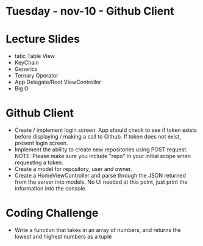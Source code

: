 Tuesday - nov-10 - Github Client
================================

# Lecture Slides
* tatic Table View
* KeyChain
* Generics
* Ternary Operator
* App Delegate/Root ViewController
* Big O

# Github Client
* Create / implement login screen. App should check to see if token exists before displaying / making a call to Github. If token does not exist, present login screen.
* Implement the ability to create new repositories using POST request. NOTE: Please make sure you include "repo" in your initial scope when requesting a token.
* Create a model for repository, user and owner.
* Create a HomeViewController and parse through the JSON returned from the server into models. No UI needed at this point, just print the information into the console.

# Coding Challenge
* Write a function that takes in an array of numbers, and returns the lowest and highest numbers as a tuple
